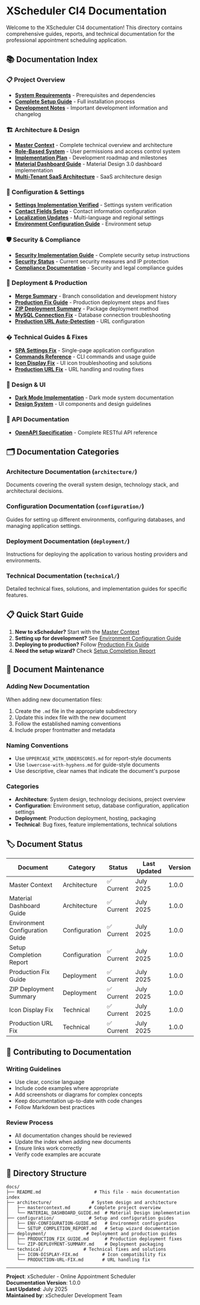 # XScheduler CI4 Documentation

Welcome to the XScheduler CI4 documentation! This directory contains comprehensive guides, reports, and technical documentation for the professional appointment scheduling application.

## 📚 Documentation Index

### 📋 Project Overview
- **[System Requirements](REQUIREMENTS.md)** - Prerequisites and dependencies
- **[Complete Setup Guide](SETUP-WORKFLOW-COMPLETE.md)** - Full installation process
- **[Development Notes](Notes.md)** - Important development information and changelog

### 🏗️ Architecture & Design
- **[Master Context](architecture/mastercontext.md)** - Complete technical overview and architecture
- **[Role-Based System](architecture/ROLE_BASED_SYSTEM.md)** - User permissions and access control system
- **[Implementation Plan](architecture/IMPLEMENTATION-PLAN.md)** - Development roadmap and milestones
- **[Material Dashboard Guide](architecture/MATERIAL_DASHBOARD_GUIDE.md)** - Material Design 3.0 dashboard implementation
- **[Multi-Tenant SaaS Architecture](architecture/MULTI-TENANT-SAAS-ARCHITECTURE.md)** - SaaS architecture design

### 🔧 Configuration & Settings
- **[Settings Implementation Verified](configuration/SETTINGS_IMPLEMENTATION_VERIFIED.md)** - Settings system verification
- **[Contact Fields Setup](configuration/SETTINGS_CONTACT_FIELDS.md)** - Contact information configuration  
- **[Localization Updates](configuration/LOCALIZATION_SETTINGS_UPDATE.md)** - Multi-language and regional settings
- **[Environment Configuration Guide](configuration/ENV-CONFIGURATION-GUIDE.md)** - Environment setup

### 🛡️ Security & Compliance
- **[Security Implementation Guide](security/SECURITY_IMPLEMENTATION_GUIDE.md)** - Complete security setup instructions
- **[Security Status](security/SECURITY_STATUS.md)** - Current security measures and IP protection
- **[Compliance Documentation](compliance/)** - Security and legal compliance guides

### 🚀 Deployment & Production
- **[Merge Summary](deployment/MERGE_SUMMARY.md)** - Branch consolidation and development history
- **[Production Fix Guide](deployment/PRODUCTION_FIX_GUIDE.md)** - Production deployment steps and fixes
- **[ZIP Deployment Summary](deployment/ZIP-DEPLOYMENT-SUMMARY.md)** - Package deployment method
- **[MySQL Connection Fix](deployment/MYSQL-TEST-CONNECTION-FIX.md)** - Database connection troubleshooting
- **[Production URL Auto-Detection](deployment/PRODUCTION-URL-AUTO-DETECTION.md)** - URL configuration

### � Technical Guides & Fixes
- **[SPA Settings Fix](technical/SPA_SETTINGS_FIX.md)** - Single-page application configuration
- **[Commands Reference](technical/command.md)** - CLI commands and usage guide
- **[Icon Display Fix](technical/ICON-DISPLAY-FIX.md)** - UI icon troubleshooting and solutions
- **[Production URL Fix](technical/PRODUCTION-URL-FIX.md)** - URL handling and routing fixes

### 🎨 Design & UI
- **[Dark Mode Implementation](dark-mode/)** - Dark mode system documentation
- **[Design System](design/)** - UI components and design guidelines

### 📡 API Documentation
- **[OpenAPI Specification](openapi.yml)** - Complete RESTful API reference

## 🗂️ Documentation Categories

### Architecture Documentation (`architecture/`)
Documents covering the overall system design, technology stack, and architectural decisions.

### Configuration Documentation (`configuration/`)
Guides for setting up different environments, configuring databases, and managing application settings.

### Deployment Documentation (`deployment/`)
Instructions for deploying the application to various hosting providers and environments.

### Technical Documentation (`technical/`)
Detailed technical fixes, solutions, and implementation guides for specific features.

## 📋 Quick Start Guide

1. **New to xScheduler?** Start with the [Master Context](architecture/mastercontext.md)
2. **Setting up for development?** See [Environment Configuration Guide](configuration/ENV-CONFIGURATION-GUIDE.md)
3. **Deploying to production?** Follow [Production Fix Guide](deployment/PRODUCTION_FIX_GUIDE.md)
4. **Need the setup wizard?** Check [Setup Completion Report](configuration/SETUP_COMPLETION_REPORT.md)

## 🔄 Document Maintenance

### Adding New Documentation
When adding new documentation files:
1. Create the `.md` file in the appropriate subdirectory
2. Update this index file with the new document
3. Follow the established naming conventions
4. Include proper frontmatter and metadata

### Naming Conventions
- Use `UPPERCASE_WITH_UNDERSCORES.md` for report-style documents
- Use `lowercase-with-hyphens.md` for guide-style documents
- Use descriptive, clear names that indicate the document's purpose

### Categories
- **Architecture**: System design, technology decisions, project overview
- **Configuration**: Environment setup, database configuration, application settings
- **Deployment**: Production deployment, hosting, packaging
- **Technical**: Bug fixes, feature implementations, technical solutions

## 🏷️ Document Status

| Document | Category | Status | Last Updated | Version |
|----------|----------|--------|--------------|---------|
| Master Context | Architecture | ✅ Current | July 2025 | 1.0.0 |
| Material Dashboard Guide | Architecture | ✅ Current | July 2025 | 1.0.0 |
| Environment Configuration Guide | Configuration | ✅ Current | July 2025 | 1.0.0 |
| Setup Completion Report | Configuration | ✅ Current | July 2025 | 1.0.0 |
| Production Fix Guide | Deployment | ✅ Current | July 2025 | 1.0.0 |
| ZIP Deployment Summary | Deployment | ✅ Current | July 2025 | 1.0.0 |
| Icon Display Fix | Technical | ✅ Current | July 2025 | 1.0.0 |
| Production URL Fix | Technical | ✅ Current | July 2025 | 1.0.0 |

## 🤝 Contributing to Documentation

### Writing Guidelines
- Use clear, concise language
- Include code examples where appropriate
- Add screenshots or diagrams for complex concepts
- Keep documentation up-to-date with code changes
- Follow Markdown best practices

### Review Process
- All documentation changes should be reviewed
- Update the index when adding new documents
- Ensure links work correctly
- Verify code examples are accurate

## 📁 Directory Structure

```
docs/
├── README.md                    # This file - main documentation index
├── architecture/               # System design and architecture
│   ├── mastercontext.md       # Complete project overview
│   └── MATERIAL_DASHBOARD_GUIDE.md  # Material Design implementation
├── configuration/             # Setup and configuration guides
│   ├── ENV-CONFIGURATION-GUIDE.md   # Environment configuration
│   └── SETUP_COMPLETION_REPORT.md   # Setup wizard documentation
├── deployment/               # Deployment and production guides
│   ├── PRODUCTION_FIX_GUIDE.md      # Production deployment fixes
│   └── ZIP-DEPLOYMENT-SUMMARY.md    # Deployment packaging
└── technical/               # Technical fixes and solutions
    ├── ICON-DISPLAY-FIX.md         # Icon compatibility fix
    └── PRODUCTION-URL-FIX.md       # URL handling fix
```

---

**Project**: xScheduler - Online Appointment Scheduler  
**Documentation Version**: 1.0.0  
**Last Updated**: July 2025  
**Maintained by**: xScheduler Development Team
